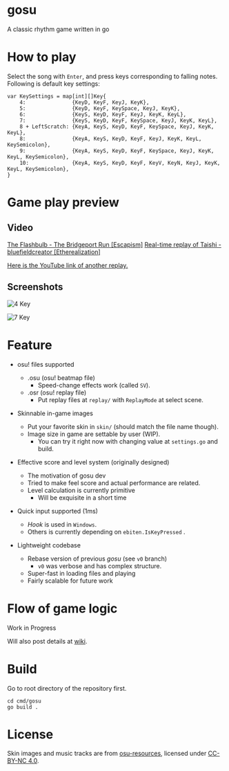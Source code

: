 # gosu

A classic rhythm game written in go

# How to play
Select the song with `Enter`, and press keys corresponding to falling notes.
Following is default key settings:
```
var KeySettings = map[int][]Key{
	4:               {KeyD, KeyF, KeyJ, KeyK},
	5:               {KeyD, KeyF, KeySpace, KeyJ, KeyK},
	6:               {KeyS, KeyD, KeyF, KeyJ, KeyK, KeyL},
	7:               {KeyS, KeyD, KeyF, KeySpace, KeyJ, KeyK, KeyL},
	8 + LeftScratch: {KeyA, KeyS, KeyD, KeyF, KeySpace, KeyJ, KeyK, KeyL},
	8:               {KeyA, KeyS, KeyD, KeyF, KeyJ, KeyK, KeyL, KeySemicolon},
	9:               {KeyA, KeyS, KeyD, KeyF, KeySpace, KeyJ, KeyK, KeyL, KeySemicolon},
	10:              {KeyA, KeyS, KeyD, KeyF, KeyV, KeyN, KeyJ, KeyK, KeyL, KeySemicolon},
}
```

# Game play preview
## Video
[The Flashbulb - The Bridgeport Run [Escapism]](https://youtu.be/5VWaSAs7bbQ)
[Real-time replay of Taishi - bluefieldcreator [Etherealization]](https://www.youtube.com/watch?v=9kMUT8vQI24&list=PLQhd8A8gGbIBm_oJdW5K9Pwv9jZpmJzLW&index=2&ab_channel=MuangMuangE)

[Here is the YouTube link of another replay.](https://youtu.be/YMRgGQZHpQo)

## Screenshots
![4 Key](https://i.imgur.com/6veaLI6.png)

![7 Key](https://i.imgur.com/MJTFmE3.png)
# Feature
* osu! files supported
  * .osu (osu! beatmap file)
    * Speed-change effects work (called `SV`).
  * .osr (osu! replay file)
    * Put replay files at `replay/` with `ReplayMode` at select scene.

* Skinnable in-game images
  * Put your favorite skin in `skin/` (should match the file name though).
  * Image size in game are settable by user (WIP).
    * You can try it right now with changing value at `settings.go` and build. 

* Effective score and level system (originally designed)
  * The motivation of gosu dev
  * Tried to make feel score and actual performance are related.
  * Level calculation is currently primitive 
    * Will be exquisite in a short time 

* Quick input supported (1ms)
  * *Hook* is used in `Windows`.
  * Others is currently depending on `ebiten.IsKeyPressed` .

* Lightweight codebase
  * Rebase version of previous *gosu* (see `v0` branch)
    * `v0` was verbose and has complex structure. 
  * Super-fast in loading files and playing
  * Fairly scalable for future work

# Flow of game logic
Work in Progress

Will also post details at [wiki](https://github.com/hndada/gosu/wiki).

# Build
Go to root directory of the repository first. 
```
cd cmd/gosu
go build .
```

# License
Skin images and music tracks are from [osu-resources](https://github.com/ppy/osu-resources), licensed under [CC-BY-NC 4.0](https://creativecommons.org/licenses/by-nc/4.0/legalcode).
